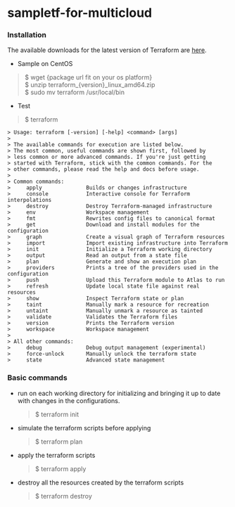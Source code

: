 # sampletf-for-multicloud

### Installation

The available downloads for the latest version of Terraform are [here](https://www.terraform.io/downloads.html). 

* Sample on CentOS
> $ wget {package url fit on your os platform}  
> $ unzip terraform_{version}_linux_amd64.zip  
> $ sudo mv terraform /usr/local/bin  

* Test
> $ terraform

    > Usage: terraform [-version] [-help] <command> [args]
    > 
    > The available commands for execution are listed below.
    > The most common, useful commands are shown first, followed by
    > less common or more advanced commands. If you're just getting
    > started with Terraform, stick with the common commands. For the
    > other commands, please read the help and docs before usage.
    > 
    > Common commands:
    >     apply              Builds or changes infrastructure
    >     console            Interactive console for Terraform interpolations
    >     destroy            Destroy Terraform-managed infrastructure
    >     env                Workspace management
    >     fmt                Rewrites config files to canonical format
    >     get                Download and install modules for the configuration
    >     graph              Create a visual graph of Terraform resources
    >     import             Import existing infrastructure into Terraform
    >     init               Initialize a Terraform working directory
    >     output             Read an output from a state file
    >     plan               Generate and show an execution plan
    >     providers          Prints a tree of the providers used in the configuration
    >     push               Upload this Terraform module to Atlas to run
    >     refresh            Update local state file against real resources
    >     show               Inspect Terraform state or plan
    >     taint              Manually mark a resource for recreation
    >     untaint            Manually unmark a resource as tainted
    >     validate           Validates the Terraform files
    >     version            Prints the Terraform version
    >     workspace          Workspace management
    > 
    > All other commands:
    >     debug              Debug output management (experimental)
    >     force-unlock       Manually unlock the terraform state
    >     state              Advanced state management


### Basic commands
* run on each working directory for initializing and bringing it up to date with changes in the configurations.
  > $ terraform init

* simulate the terraform scripts before applying
  > $ terraform plan

* apply the terraform scripts
  > $ terraform apply

* destroy all the resources created by the terraform scripts
  > $ terraform destroy


